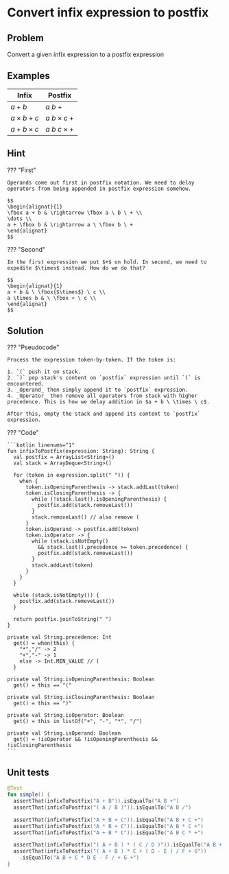 # Convert infix expression to postfix

## Problem

Convert a given infix expression to a postfix expression

## Examples

| Infix            | Postfix              |
| ---------------- | -------------------- |
| $a+b$            | $a \ b \ +$          |
| $a \times b + c$ | $a \ b \times c \ +$ |
| $a + b \times c$ | $a \ b \ c \times +$ |

## Hint

??? "First"

    Operands come out first in postfix notation. We need to delay operators from being appended in postfix expression somehow.

    $$
    \begin{alignat}{1}
    \fbox a + b & \rightarrow \fbox a \ b \ + \\
    \dots \\
    a + \fbox b & \rightarrow a \ \fbox b \ +
    \end{alignat}
    $$

??? "Second"

    In the first expression we put $+$ on hold. In second, we need to expedite $\times$ instead. How do we do that?

    $$
    \begin{alignat}{1}
    a + b & \ \fbox{$\times$} \ c \\
    a \times b & \ \fbox + \ c \\
    \end{alignat}
    $$

## Solution

??? "Pseudocode"

    Process the expression token-by-token. If the token is:

    1. `(` push it on stack.
    2. `)` pop stack's content on `postfix` expression until `(` is encountered.
    3. _Operand_ then simply append it to `postfix` expression.
    4. _Operator_ then remove all operators from stack with higher precedence. This is how we delay addition in $a + b \ \times \ c$.

    After this, empty the stack and append its content to `postfix` expression.

??? "Code"

    ```kotlin linenums="1"
    fun infixToPostfix(expression: String): String {
      val postfix = ArrayList<String>()
      val stack = ArrayDeque<String>()

      for (token in expression.split(" ")) {
        when {
          token.isOpeningParenthesis -> stack.addLast(token)
          token.isClosingParenthesis -> {
            while (!stack.last().isOpeningParenthesis) {
              postfix.add(stack.removeLast())
            }
            stack.removeLast() // also remove (
          }
          token.isOperand -> postfix.add(token)
          token.isOperator -> {
            while (stack.isNotEmpty()
              && stack.last().precedence >= token.precedence) {
              postfix.add(stack.removeLast())
            }
            stack.addLast(token)
          }
        }
      }

      while (stack.isNotEmpty()) {
        postfix.add(stack.removeLast())
      }

      return postfix.joinToString(" ")
    }

    private val String.precedence: Int
      get() = when(this) {
        "*","/" -> 2
        "+","-" -> 1
        else -> Int.MIN_VALUE // (
      }

    private val String.isOpeningParenthesis: Boolean
      get() = this == "("

    private val String.isClosingParenthesis: Boolean
      get() = this == ")"

    private val String.isOperator: Boolean
      get() = this in listOf("+", "-", "*", "/")

    private val String.isOperand: Boolean
      get() = !isOperator && !isOpeningParenthesis && !isClosingParenthesis
    ```

## Unit tests

```kotlin linenums="1"
@Test
fun simple() {
  assertThat(infixToPostfix("A + B")).isEqualTo("A B +")
  assertThat(infixToPostfix("( A / B )")).isEqualTo("A B /")

  assertThat(infixToPostfix("A + B + C")).isEqualTo("A B + C +")
  assertThat(infixToPostfix("A * B + C")).isEqualTo("A B * C +")
  assertThat(infixToPostfix("A + B * C")).isEqualTo("A B C * +")

  assertThat(infixToPostfix("( A + B ) * ( C / D )")).isEqualTo("A B + C D / *")
  assertThat(infixToPostfix("( A + B ) * C + ( D - E ) / F + G"))
    .isEqualTo("A B + C * D E - F / + G +")
}
```

